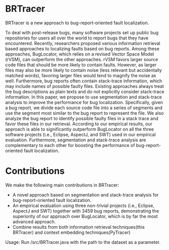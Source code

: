 # BRTracer

BRTracer is a new approach to bug-report-oriented fault localization.

To deal with post-release bugs, many software projects set up public bug repositories for users all over the world to report bugs that they have encountered. Recently, researchers proposed various information retrieval based approaches to localizing faults based on bug reports. Among these approaches, BugLocator, which relies on a revised Vector Space Model (rVSM), can outperform the other approaches. rVSM favors larger source code files that should be more likely to contain faults. However, as larger files may also be more likely to contain noise (less relevant but accidentally matched words), favoring larger files would tend to magnify the noise as well. Furthermore, bug reports often contain stack-trace information, which may include names of possible faulty files. Existing approaches always treat the bug descriptions as plain texts and do not explicitly consider stack-trace information. In this paper, we propose to use segmentation and stack-trace analysis to improve the performance for bug localization. Specifically, given a bug report, we divide each source code file into a series of segments and use the segment most similar to the bug report to represent the file. We also analyze the bug report to identify possible faulty files in a stack trace and favor these files in our retrieval. According to our empirical results, our approach is able to significantly outperform BugLocator on all the three software projects (i.e., Eclipse, AspectJ, and SWT) used in our empirical evaluation. Furthermore, segmentation and stack-trace analysis are complementary to each other for boosting the performance of bug-report-oriented fault localization.

# Contributions

We make the following main contributions in BRTracer:

* A novel approach based on segmentation and stack-trace analysis for bug-report-oriented fault localization.
* An empirical evaluation using three non-trivial projects (i.e., Eclipse, AspectJ and SWT) together with 3459 bug reports, demonstrating the superiority of our approach over BugLocator, which is by far the most advanced approach.
* Combine results from both information retrieval techniques(this BRTracer) and context embedding techniques(PyTracer)

Usage: Run /src/BRTracer.java with the path to the dataset as a parameter.
